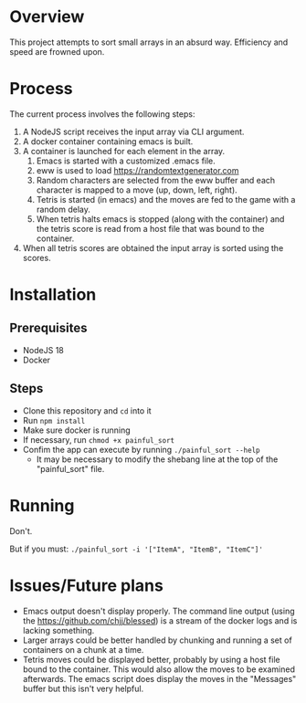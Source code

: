 # Overview
This project attempts to sort small arrays in an absurd way.  Efficiency and speed are frowned upon.

# Process
The current process involves the following steps:
1. A NodeJS script receives the input array via CLI argument.
2. A docker container containing emacs is built.
3. A container is launched for each element in the array.
	1. Emacs is started with a customized .emacs file.
	2. eww is used to load https://randomtextgenerator.com
	3. Random characters are selected from the eww buffer and each character is mapped to a move (up, down, left, right).
	4. Tetris is started (in emacs) and the moves are fed to the game with a random delay.
	5. When tetris halts emacs is stopped (along with the container) and the tetris score is read from a host file that was bound to the container.
4. When all tetris scores are obtained the input array is sorted using the scores.

# Installation
## Prerequisites
* NodeJS 18
* Docker
## Steps
* Clone this repository and `cd` into it
* Run `npm install`
* Make sure docker is running
* If necessary, run `chmod +x painful_sort`
* Confim the app can execute by running `./painful_sort --help`
	* It may be necessary to modify the shebang line at the top of the "painful_sort" file.

# Running
Don't.

But if you must:
`./painful_sort -i '["ItemA", "ItemB", "ItemC"]'`

# Issues/Future plans
* Emacs output doesn't display properly.  The command line output (using the https://github.com/chjj/blessed) is a stream of the docker logs and is lacking something.
* Larger arrays could be better handled by chunking and running a set of containers on a chunk at a time.
* Tetris moves could be displayed better, probably by using a host file bound to the container.  This would also allow the moves to be examined afterwards.  The emacs script does display the moves in the "Messages" buffer but this isn't very helpful.
